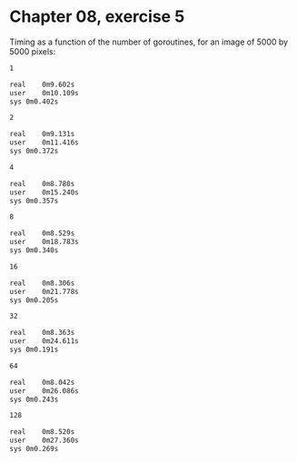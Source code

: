 # Chapter 08, exercise 5

Timing as a function of the number of goroutines, for an image of 5000 by 5000
pixels:

```txt
1

real	0m9.602s
user	0m10.109s
sys	0m0.402s

2

real	0m9.131s
user	0m11.416s
sys	0m0.372s

4

real	0m8.780s
user	0m15.240s
sys	0m0.357s

8

real	0m8.529s
user	0m18.783s
sys	0m0.340s

16

real	0m8.306s
user	0m21.778s
sys	0m0.205s

32

real	0m8.363s
user	0m24.611s
sys	0m0.191s

64

real	0m8.042s
user	0m26.086s
sys	0m0.243s

128

real	0m8.520s
user	0m27.360s
sys	0m0.269s
```
